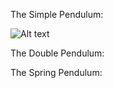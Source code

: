 The Simple Pendulum:


![Alt text](https://www.pywiz.net/img/algo.jpg "Optional title")


The Double Pendulum:
 
 
The Spring Pendulum:
